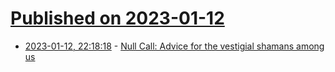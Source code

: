 # [Published on 2023-01-12](index.md)

* [2023-01-12, 22:18:18](https://news.ycombinator.com/item?id=34361046) - [Null Call: Advice for the vestigial shamans among us](https://arcove.substack.com/p/null-call)

